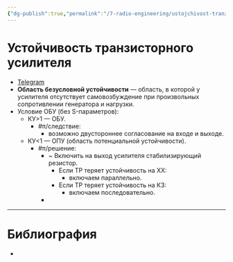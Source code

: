 ```yaml
---
{"dg-publish":true,"permalink":"/7-radio-engineering/ustojchivost-tranzistornogo-usilitelya/","title":"Устойчивость транзисторного усилителя"}
---
```



# Устойчивость транзисторного усилителя

- [Telegram](https://t.me/c/1837471271/6/180)
- **Область безусловной устойчивости** — область, в которой у усилителя отсутствует самовозбуждение при произвольных сопротивлении генератора и нагрузки.
- Условие ОБУ (без S-параметров):
	- КУ>1 — ОБУ.
		- #π/следствие:
			- возможно двустороннее согласование на входе и выходе.
	- КУ<1 — ОПУ (область потенциальной устойчивости).
		- #π/решение:
			- ~ Включить на выход усилителя стабилизирующий резистор.
				- Если ТР теряет устойчивость на ХХ:
					- включаем параллельно.
				- Если ТР теряет устойчивость на КЗ:
					- включаем последовательно.
			-

---

# Библиография

-
